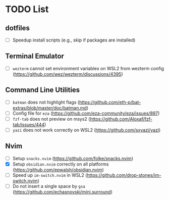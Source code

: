 # TODO List

## dotfiles

- [ ] Speedup install scripts (e.g., skip if packages are installed)

## Terminal Emulator

- [ ] `wezterm` cannot set environment variables on WSL2 from wezterm config (<https://github.com/wez/wezterm/discussions/4395>)

## Command Line Utilities

- [ ] `batman` does not highlight flags (<https://github.com/eth-p/bat-extras/blob/master/doc/batman.md>)
- [ ] Config file for `eza` (<https://github.com/eza-community/eza/issues/897>)
- [ ] `fzf-tab` does not preview on msys2 (<https://github.com/Aloxaf/fzf-tab/issues/444>)
- [ ] `yazi` does not work correctly on WSL2 (<https://github.com/sxyazi/yazi>)

## Nvim

- [ ] Setup `snacks.nvim` (<https://github.com/folke/snacks.nvim>)
- [x] Setup `obsidian.nvim` correctly on all platforms (<https://github.com/epwalsh/obsidian.nvim>)
- [ ] Speed up `im-switch.nvim` in WSL2 (<https://github.com/drop-stones/im-switch.nvim>)
- [ ] Do not insert a single space by `gsa` (<https://github.com/echasnovski/mini.surround>)
